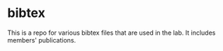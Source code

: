 # bibtex
This is a repo for various bibtex files that are used in the lab. It includes members' publications.
